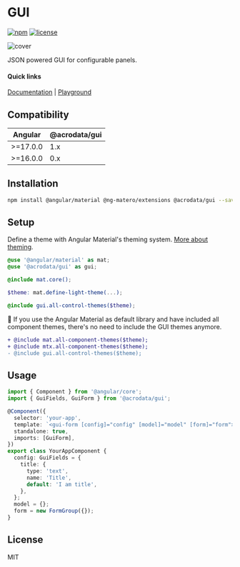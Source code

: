 # GUI

[![npm](https://img.shields.io/npm/v/@acrodata/gui.svg)](https://www.npmjs.com/package/@acrodata/gui)
[![license](https://img.shields.io/github/license/mashape/apistatus.svg)](https://github.com/acrodata/gui/blob/main/LICENSE)

![cover](https://github.com/acrodata/gui/assets/20625845/275f7f08-7971-4a4d-8fe8-ff8ead67beac)

JSON powered GUI for configurable panels.

#### Quick links

[Documentation](https://acrodata.github.io/gui/) |
[Playground](https://acrodata.github.io/gui/playground)

## Compatibility

| Angular  | @acrodata/gui |
| -------- | ------------- |
| >=17.0.0 | 1.x           |
| >=16.0.0 | 0.x           |

## Installation

```bash
npm install @angular/material @ng-matero/extensions @acrodata/gui --save
```

## Setup

Define a theme with Angular Material's theming system. [More about theming](https://material.angular.io/guide/theming).

```scss
@use '@angular/material' as mat;
@use '@acrodata/gui' as gui;

@include mat.core();

$theme: mat.define-light-theme(...);

@include gui.all-control-themes($theme);
```

🚨 If you use the Angular Material as default library and have included all component themes, there's no need to include the GUI themes anymore.

```diff
+ @include mat.all-component-themes($theme);
+ @include mtx.all-component-themes($theme);
- @include gui.all-control-themes($theme);
```

## Usage

```ts
import { Component } from '@angular/core';
import { GuiFields, GuiForm } from '@acrodata/gui';

@Component({
  selector: 'your-app',
  template: `<gui-form [config]="config" [model]="model" [form]="form"></gui-form>`,
  standalone: true,
  imports: [GuiForm],
})
export class YourAppComponent {
  config: GuiFields = {
    title: {
      type: 'text',
      name: 'Title',
      default: 'I am title',
    },
  };
  model = {};
  form = new FormGroup({});
}
```

## License

MIT
